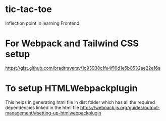 # tic-tac-toe
Inflection point in learning Frontend

# For Webpack and Tailwind CSS setup
https://gist.github.com/bradtraversy/1c93938c1fe4f10d1e5b0532ae22e16a

# To setup HTMLWebpackplugin
This helps in generating html file in dist folder which has all the required dependencies linked in the html file
https://webpack.js.org/guides/output-management/#setting-up-htmlwebpackplugin 
